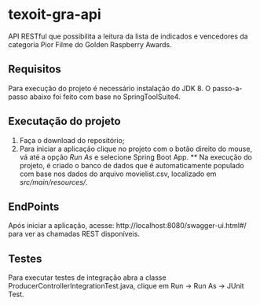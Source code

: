 # texoit-gra-api
API RESTful que possibilita a leitura da lista de indicados e vencedores da categoria Pior Filme do Golden Raspberry Awards.

## Requisitos
Para execução do projeto é necessário instalação do JDK 8.
O passo-a-passo abaixo foi feito com base no SpringToolSuite4.

## Executação do projeto
1. Faça o download do repositório;
2. Para iniciar a aplicação clique no projeto com o botão direito do mouse, vá até a opção *Run As* e selecione Spring Boot App.
** Na execução do projeto, é criado o banco de dados que é automaticamente populado com base nos dados do arquivo movielist.csv, localizado em *src/main/resources/*.

## EndPoints
Após iniciar a aplicação, acesse: http://localhost:8080/swagger-ui.html#/ para ver as chamadas REST disponíveis.

## Testes
Para executar testes de integração abra a classe ProducerControllerIntegrationTest.java, clique em Run -> Run As -> JUnit Test.
